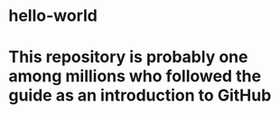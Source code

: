 # hello-world
# This repository is probably one among millions who followed the guide as an introduction to GitHub
